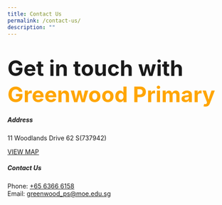 ```yaml
---
title: Contact Us
permalink: /contact-us/
description: ""
---
```

<font size="32"><b>Get in touch with  </b></font>
<font size="32" color="orange"><b>Greenwood Primary</b></font>
========================================================================

##### **Address**
11 Woodlands Drive 62
S(737942)

[VIEW MAP](https://maps.google.com/maps?q=11+Woodlands+Drive+62++S(737942))&nbsp;

##### **Contact Us**
Phone: [+65 6366 6158](tel:+6563666158)   
Email: [greenwood\_ps@moe.edu.sg](mailto:greenwood_ps@moe.edu.sg)